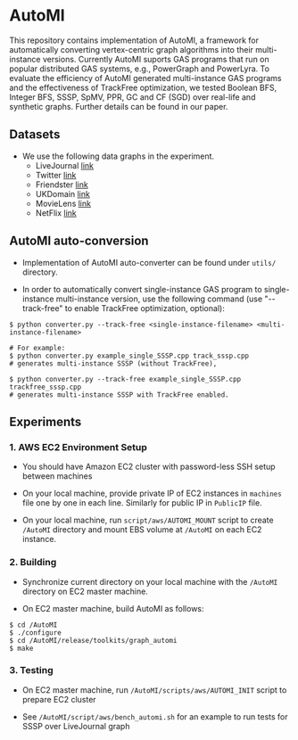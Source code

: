 # AutoMI

This repository contains implementation of AutoMI, a framework for automatically converting vertex-centric graph algorithms into their multi-instance versions. Currently AutoMI suports GAS programs that run on popular distributed GAS systems, e.g., PowerGraph and PowerLyra. To evaluate the efficiency of AutoMI generated multi-instance GAS programs and the effectiveness of TrackFree optimization, we tested Boolean BFS, Integer BFS, SSSP, SpMV, PPR, GC and CF (SGD) over real-life and synthetic graphs. Further details can be found in our paper.

## Datasets
* We use the following data graphs in the experiment.
  * LiveJournal [link](http://snap.stanford.edu/data/soc-LiveJournal1.html)
  * Twitter [link](http://konect.cc/networks/twitter/)
  * Friendster [link]( http://konect.cc/networks/friendster/)
  * UKDomain [link](http://konect.cc/networks/dimacs10-uk-2007-05/)
  * MovieLens [link](http://grouplens.org/datasets/movielens/)
  * NetFlix [link](http://konect.cc/networks/netflix/)

## AutoMI auto-conversion
* Implementation of AutoMI auto-converter can be found under `utils/` directory.

* In order to automatically convert single-instance GAS program to single-instance multi-instance version, use the following command (use "--track-free" to enable TrackFree optimization, optional):
```
$ python converter.py --track-free <single-instance-filename> <multi-instance-filename>

# For example:
$ python converter.py example_single_SSSP.cpp track_sssp.cpp
# generates multi-instance SSSP (without TrackFree),

$ python converter.py --track-free example_single_SSSP.cpp trackfree_sssp.cpp
# generates multi-instance SSSP with TrackFree enabled.
```

## Experiments

### 1. AWS EC2 Environment Setup
* You should have Amazon EC2 cluster with password-less SSH setup between machines

* On your local machine, provide private IP of EC2 instances in `machines` file one by one in each line. Similarly for public IP in `PublicIP` file.

* On your local machine, run `script/aws/AUTOMI_MOUNT` script to create `/AutoMI` directory and mount EBS volume at `/AutoMI` on each EC2 instance.

### 2. Building
* Synchronize current directory on your local machine with the `/AutoMI` directory on EC2 master machine.

* On EC2 master machine, build AutoMI as follows:
```
$ cd /AutoMI
$ ./configure
$ cd /AutoMI/release/toolkits/graph_automi
$ make
```

### 3. Testing
* On EC2 master machine, run `/AutoMI/scripts/aws/AUTOMI_INIT` script to prepare EC2 cluster

* See `/AutoMI/script/aws/bench_automi.sh` for an example to run tests for SSSP over LiveJournal graph
